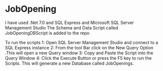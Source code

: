 # JobOpening

I have used .Net 7.0 and SQL Express and Microsoft SQL Server Management Studio 
The Schema and Data Script called JobOpeningDBScript is added to the repo

To run the scripts 
1: Open SQL Server Management Studio and connect to a SQL Express instance
2: From the tool Bar click on the New Query Option .This will open a new Query window
3: Copy and Paste the Script into the Query Window 
4: Click the Execute Button or press the F5 key to run the Scripts. This will generate a new Database called JobOpenings.
